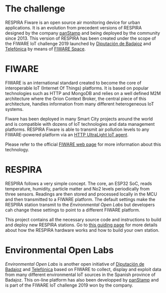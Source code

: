 # The challenge

RESPIRA Fiware is an open source air monitoring device for urban applications. It is an evolution from precedent versions of RESPIRA designed by the company [panStamp](http://www.panstamp.com) and being deployed by the community since 2013. This version of RESPIRA has been created under the scope of the FIWARE IoT challenge 2019 launched by [Diputación de Badajoz](https://www.dip-badajoz.es/) and [Telefónica](https://www.telefonica.com/en/) by means of [FIWARE Space](https://www.fiware.space/).

# FIWARE

FIWARE is an international standard created to become the core of interoperable IoT (Internet Of Things) platforms. It is based on popular technologies such as HTTP and MongoDB and relies on a well defined M2M architecture where the Orion Context Broker, the central piece of this architecture, handles information from many different heterogeneous IoT systems.

Fiware has been deployed in many Smart City projects around the world and is compatible with dozens of IoT technologies and data management platforms. RESPIRA Fiware is able to transmit air pollution levels to any FIWARE-powered platform via an [HTTP UltraLight IoT agent](https://fiware-iotagent-ul.readthedocs.io/en/latest/usermanual/index.html).

Please refer to the official [FIWARE web page](https://www.fiware.org/) for more information about this technology.

# RESPIRA

RESPIRA follows a very simple concept. The core, an ESP32 SoC, reads temperature, humidity, particle matter and No2 levels periodically from three sensors. Readings are then stored and processed locally in the MCU and then transmitted to a FIWARE platform. The default settings make the RESPIRA station transmit to the _Environmental Open Labs_ but developers cah change these settings to point to a different FIWARE platform.

This project contains all the necessary source code and instructions to build and deploy new RESPIRA stations. Go to [this guiding page](RESPIRA_STATION) for more details about how the RESPIRA hardware works and how to build your own station.

# Environmental Open Labs

_Environmental Open Labs_ is another open initiative of [Diputación de Badajoz](https://www.dip-badajoz.es/) and [Telefónica](https://www.telefonica.com/en/) based on FIWARE to collect, display and exploit data from many different environmental IoT sources in the Spanish province of Badajoz. This on-line platform has also been developped by [panStamp](http://www.panstamp.com) and is part of the FIWARE IoT challenge 2019 won by the company.

